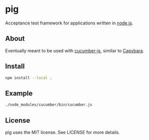 # pig

Acceptance test framework for applications written in [node.js](http://nodejs.org).

## About

Eventually meant to be used with [cucumber-js](https://github.com/cucumber/cucumber-js), similar to [Capybara](https://github.com/jnicklas/capybara).

## Install

~~~ sh
npm install --local .
~~~

## Example

~~~ sh
./node_modules/cucumber/bin/cucumber.js
~~~

## License

pig uses the MIT license. See LICENSE for more details.
